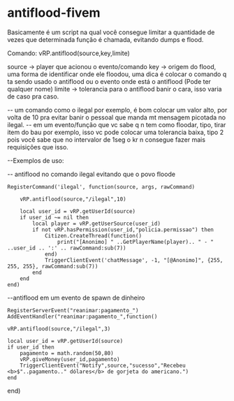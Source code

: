 # antiflood-fivem
Basicamente é um script na qual você consegue limitar a quantidade de vezes que determinada função é chamada, evitando dumps e flood.

Comando: vRP.antiflood(source,key,limite)

source 	-> player que acionou o evento/comando
key 		-> origem do flood, uma forma de identificar onde ele floodou, uma dica é colocar o comando q ta sendo usado o antiflood ou o evento onde está o antiflood (Pode ter qualquer nome)
limite 	-> tolerancia para o antiflood banir o cara, isso varia de caso pra caso.

--				um comando como o ilegal por exemplo, é bom colocar um valor alto, por volta de 10 pra evitar banir o pessoal que manda mt mensagem picotada no ilegal.
--				em um evento/função que vc sabe q n tem como floodar, tipo, tirar item do bau por exemplo, isso vc pode colocar uma tolerancia baixa, tipo 2 pois você sabe que no intervalor de 1seg o kr n consegue fazer mais requisições que isso.



--Exemplos de uso:

-- antiflood no comando ilegal evitando que o povo floode

	RegisterCommand('ilegal', function(source, args, rawCommand)
	
		vRP.antiflood(source,"/ilegal",10)
		
		local user_id = vRP.getUserId(source)
		if user_id ~= nil then
			local player = vRP.getUserSource(user_id)
			if not vRP.hasPermission(user_id,"policia.permissao") then
				Citizen.CreateThread(function()
					print("[Anonimo] " ..GetPlayerName(player).. " - " ..user_id .. ':' .. rawCommand:sub(7))					
				end)
				TriggerClientEvent('chatMessage', -1, "[@Anonimo]", {255, 255, 255}, rawCommand:sub(7))			
			end
		end
	end)


--antiflood em um evento de spawn de dinheiro

	RegisterServerEvent("reanimar:pagamento_")
	AddEventHandler("reanimar:pagamento_",function()

	vRP.antiflood(source,"/ilegal",3)
	
	local user_id = vRP.getUserId(source)
	if user_id then
		pagamento = math.random(50,80)
		vRP.giveMoney(user_id,pagamento)
		TriggerClientEvent("Notify",source,"sucesso","Recebeu <b>$"..pagamento.." dólares</b> de gorjeta do americano.")
	end
end)
